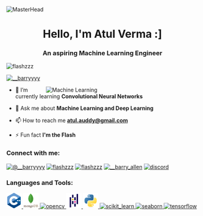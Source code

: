 ![MasterHead](https://cdn.discordapp.com/attachments/960356320081485855/1101623476021886996/87178329.jpg)

<h1 align="center">Hello, I'm Atul Verma :]</h1>
<h3 align="center">An aspiring Machine Learning Engineer</h3>


<p align="left"> <img src="https://komarev.com/ghpvc/?username=flashzzz&label=Profile%20views&color=0e75b6&style=flat" alt="flashzzz" /> </p>



<p align="left"> <a href="https://twitter.com/__barryyyy" target="blank"><img src="https://img.shields.io/twitter/follow/__barryyyy?logo=twitter&style=for-the-badge" alt="__barryyyy" /></a> </p>

<img align="right" alt="Machine Learning" width="400" src="https://media.discordapp.net/attachments/629537855798247424/809067967228018718/image0.gif">


- 🌱 I’m currently learning **Convolutional Neural Networks**


- 💬 Ask me about **Machine Learning and Deep Learning**

- 📫 How to reach me **atul.auddy@gmail.com**

- ⚡ Fun fact **I'm the Flash**

<h3 align="left">Connect with me:</h3>
<p align="left">
<a href="https://twitter.com/@__barryyyy" target="blank"><img align="center" src="https://raw.githubusercontent.com/rahuldkjain/github-profile-readme-generator/master/src/images/icons/Social/twitter.svg" alt="@__barryyyy" height="30" width="40" /></a>
<a href="https://linkedin.com/in/flashzzz" target="blank"><img align="center" src="https://raw.githubusercontent.com/rahuldkjain/github-profile-readme-generator/master/src/images/icons/Social/linked-in-alt.svg" alt="flashzzz" height="30" width="40" /></a>
<a href="https://kaggle.com/flashzzz" target="blank"><img align="center" src="https://raw.githubusercontent.com/rahuldkjain/github-profile-readme-generator/master/src/images/icons/Social/kaggle.svg" alt="flashzzz" height="30" width="40" /></a>
<a href="https://instagram.com/__barry_allen" target="blank"><img align="center" src="https://raw.githubusercontent.com/rahuldkjain/github-profile-readme-generator/master/src/images/icons/Social/instagram.svg" alt="__barry_allen" height="30" width="40" /></a>
<a href="https://discord.gg/Ep27rcd3TS" target="blank"><img align="center" src="https://raw.githubusercontent.com/rahuldkjain/github-profile-readme-generator/master/src/images/icons/Social/discord.svg" alt="discord" height="30" width="40" /></a>
</p>

<h3 align="left">Languages and Tools:</h3>
<p align="left"> <a href="https://www.w3schools.com/cpp/" target="_blank" rel="noreferrer"> <img src="https://raw.githubusercontent.com/devicons/devicon/master/icons/cplusplus/cplusplus-original.svg" alt="cplusplus" width="40" height="40"/> </a> <a href="https://www.mongodb.com/" target="_blank" rel="noreferrer"> <img src="https://raw.githubusercontent.com/devicons/devicon/master/icons/mongodb/mongodb-original-wordmark.svg" alt="mongodb" width="40" height="40"/> </a> <a href="https://opencv.org/" target="_blank" rel="noreferrer"> <img src="https://www.vectorlogo.zone/logos/opencv/opencv-icon.svg" alt="opencv" width="40" height="40"/> </a> <a href="https://pandas.pydata.org/" target="_blank" rel="noreferrer"> <img src="https://raw.githubusercontent.com/devicons/devicon/2ae2a900d2f041da66e950e4d48052658d850630/icons/pandas/pandas-original.svg" alt="pandas" width="40" height="40"/> </a> <a href="https://www.python.org" target="_blank" rel="noreferrer"> <img src="https://raw.githubusercontent.com/devicons/devicon/master/icons/python/python-original.svg" alt="python" width="40" height="40"/> </a> <a href="https://scikit-learn.org/" target="_blank" rel="noreferrer"> <img src="https://upload.wikimedia.org/wikipedia/commons/0/05/Scikit_learn_logo_small.svg" alt="scikit_learn" width="40" height="40"/> </a> <a href="https://seaborn.pydata.org/" target="_blank" rel="noreferrer"> <img src="https://seaborn.pydata.org/_images/logo-mark-lightbg.svg" alt="seaborn" width="40" height="40"/> </a> <a href="https://www.tensorflow.org" target="_blank" rel="noreferrer"> <img src="https://www.vectorlogo.zone/logos/tensorflow/tensorflow-icon.svg" alt="tensorflow" width="40" height="40"/> </a> </p>




